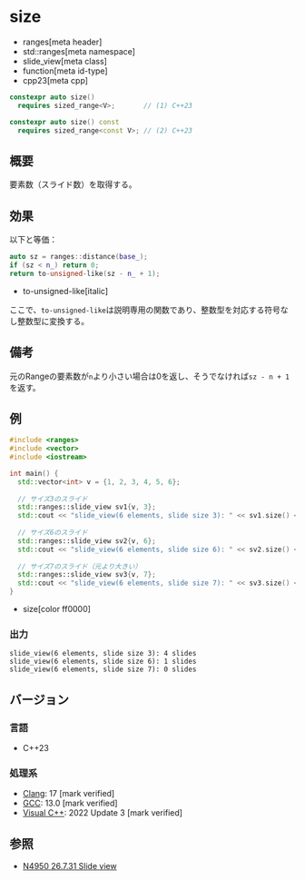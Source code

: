 # size
* ranges[meta header]
* std::ranges[meta namespace]
* slide_view[meta class]
* function[meta id-type]
* cpp23[meta cpp]

```cpp
constexpr auto size()
  requires sized_range<V>;       // (1) C++23

constexpr auto size() const
  requires sized_range<const V>; // (2) C++23
```

## 概要

要素数（スライド数）を取得する。

## 効果

以下と等価：

```cpp
auto sz = ranges::distance(base_);
if (sz < n_) return 0;
return to-unsigned-like(sz - n_ + 1);
```
* to-unsigned-like[italic]

ここで、`to-unsigned-like`は説明専用の関数であり、整数型を対応する符号なし整数型に変換する。

## 備考

元のRangeの要素数が`n`より小さい場合は0を返し、そうでなければ`sz - n + 1`を返す。

## 例
```cpp example
#include <ranges>
#include <vector>
#include <iostream>

int main() {
  std::vector<int> v = {1, 2, 3, 4, 5, 6};
  
  // サイズ3のスライド
  std::ranges::slide_view sv1{v, 3};
  std::cout << "slide_view(6 elements, slide size 3): " << sv1.size() << " slides" << std::endl;
  
  // サイズ6のスライド
  std::ranges::slide_view sv2{v, 6};
  std::cout << "slide_view(6 elements, slide size 6): " << sv2.size() << " slides" << std::endl;
  
  // サイズ7のスライド（元より大きい）
  std::ranges::slide_view sv3{v, 7};
  std::cout << "slide_view(6 elements, slide size 7): " << sv3.size() << " slides" << std::endl;
}
```
* size[color ff0000]

### 出力
```
slide_view(6 elements, slide size 3): 4 slides
slide_view(6 elements, slide size 6): 1 slides
slide_view(6 elements, slide size 7): 0 slides
```

## バージョン
### 言語
- C++23

### 処理系
- [Clang](/implementation.md#clang): 17 [mark verified]
- [GCC](/implementation.md#gcc): 13.0 [mark verified]
- [Visual C++](/implementation.md#visual_cpp): 2022 Update 3 [mark verified]

## 参照
- [N4950 26.7.31 Slide view](https://timsong-cpp.github.io/cppwp/n4950/range.slide)
